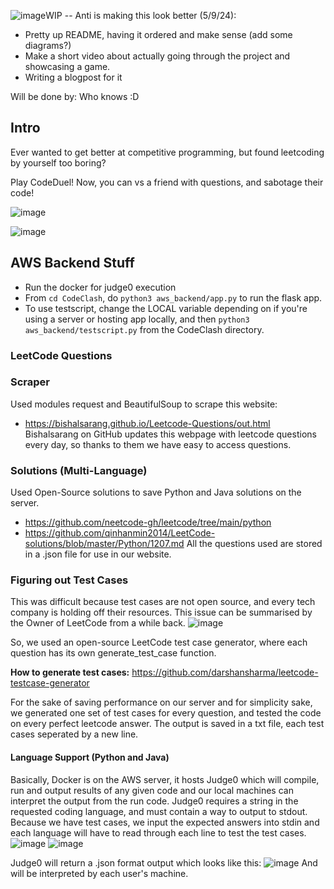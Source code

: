 ![image](https://github.com/user-attachments/assets/9b8915a2-e62b-4a84-93b6-164e91613e6a)WIP -- Anti is making this look better (5/9/24):
- Pretty up README, having it ordered and make sense (add some diagrams?)
- Make a short video about actually going through the project and showcasing a game.
- Writing a blogpost for it

Will be done by: Who knows :D 
## Intro
Ever wanted to get better at competitive programming, but found leetcoding by yourself too boring?

Play CodeDuel! Now, you can vs a friend with questions, and sabotage their code!

![image](https://github.com/user-attachments/assets/1a33d2a2-5c4b-4b73-8296-4aae06d257ee)

![image](https://github.com/user-attachments/assets/f9eb4b49-52da-4ecd-9ed7-85a78b3a06d7)



## AWS Backend Stuff
- Run the docker for judge0 execution
- From `cd CodeClash`, do `python3 aws_backend/app.py` to run the flask app.
- To use testscript, change the LOCAL variable depending on if you're using a server or hosting app locally, and then `python3 aws_backend/testscript.py` from the CodeClash directory.


### LeetCode Questions
### Scraper
Used modules request and BeautifulSoup to scrape this website:
- https://bishalsarang.github.io/Leetcode-Questions/out.html
Bishalsarang on GitHub updates this webpage with leetcode questions every day, so thanks to them we have easy to access questions.

### Solutions (Multi-Language)
Used Open-Source solutions to save Python and Java solutions on the server.
- https://github.com/neetcode-gh/leetcode/tree/main/python
- https://github.com/qinhanmin2014/LeetCode-solutions/blob/master/Python/1207.md
All the questions used are stored in a .json file for use in our website.

### Figuring out Test Cases
This was difficult because test cases are not open source, and every tech company is holding off their resources.
This issue can be summarised by the Owner of LeetCode from a while back.
![image](https://github.com/user-attachments/assets/004ff504-c3e7-489d-aba9-fcce19587462)

So, we used an open-source LeetCode test case generator, where each question has its own generate_test_case function.


**How to generate test cases:** https://github.com/darshansharma/leetcode-testcase-generator

For the sake of saving performance on our server and for simplicity sake, we generated one set of test cases for every question, and tested the code on every perfect leetcode answer.
The output is saved in a txt file, each test cases seperated by a new line. 

#### Language Support (Python and Java)
Basically, Docker is on the AWS server, it hosts Judge0 which will compile, run and output results of any given code and our local machines can interpret the output from the run code. Judge0 requires a string in the requested coding language, and must contain a way to output to stdout. Because we have test cases, we input the expected answers into stdin and each language will have to read through each line to test the test cases.
![image](https://github.com/user-attachments/assets/a354dba0-fa67-47db-97d4-6846ff569cc7)
![image](https://github.com/user-attachments/assets/db76258a-96ae-4974-9531-7457ec9c41f7)

Judge0 will return a .json format output which looks like this:
![image](https://github.com/user-attachments/assets/38a60e62-4d8f-43b3-a942-a5367ac14f0a)
And will be interpreted by each user's machine.




